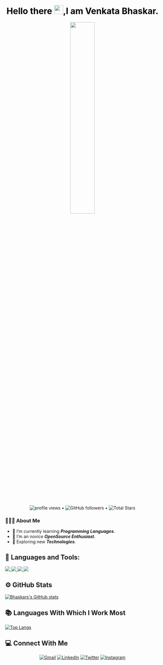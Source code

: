 
<h1 style= "color: black;" align="center">Hello there <img src="https://github.com/TheDudeThatCode/TheDudeThatCode/blob/master/Assets/Hi.gif" width="29px">,I am Venkata Bhaskar.</h1>
<p align="center" >
	<img 
 src="https://user-images.githubusercontent.com/22797857/90096298-b90f4b00-dd54-11ea-9a31-00ad53f8ec04.gif?raw=true" width="40%" height="40%"/></p>
 <p align="center">
   <img src="https://gpvc.arturio.dev/venkatabhaskar3000" alt="profile views"> •  
  <img alt="GitHub followers" src="https://img.shields.io/github/followers/venkatabhaskar3000?label=Followers&style=social"> •   
  <img src="https://img.shields.io/github/stars/venkatabhaskar3000?label=Stars" alt="Total Stars"></p>


 <h3> 👨🏻‍💻 About Me </h3>
 
  - 🌱 I’m currently learning **_Programming Languages_**.
  - 👯 I’m an novice **_OpenSource Enthusiast_**.
  - 🤔 Exploring new **_Technologies_**.

## 🚀 Languages and Tools:

<p align="left"> 
    <a href="https://www.java.com" target="_blank"> <img src="https://img.icons8.com/color/48/000000/java-coffee-cup-logo.png"/> </a>
    <a href="https://www.w3.org/html/" target="_blank"> <img src="https://img.icons8.com/color/48/000000/html-5.png"/> </a> 
    <a href="https://www.w3schools.com/css/" target="_blank"> <img src="https://img.icons8.com/color/48/000000/css3.png"/> </a> 
    <a href="https://git-scm.com/" target="_blank"> <img src="https://img.icons8.com/color/48/000000/git.png"/> </a> 
</p>
  
## ⚙️ GitHub Stats
[![Bhaskars's GitHub stats](https://github-readme-stats.vercel.app/api?username=venkatabhaskar3000)](https://github.com/anuraghazra/github-readme-stats)


## 📚 Languages With Which I Work Most
[![Top Langs](https://github-readme-stats.vercel.app/api/top-langs/?username=venkatabhaskar3000)](https://github.com/anuraghazra/github-readme-stats)


## 💻 Connect With Me
<p align="center">
	<a href="mailto:venkatabhaskarpuppala@gmail.com"><img src="https://img.icons8.com/bubbles/50/000000/gmail.png" alt="Gmail"/></a>
	<a href="https://linkedin.com/in/venkata-bhaskar-puppala-0287b321a"><img src="https://img.icons8.com/bubbles/50/000000/linkedin.png" alt="LinkedIn"/></a>
	<a href="https://www.twitter.com/Bhaskarstwt"><img src="https://img.icons8.com/bubbles/50/000000/twitter.png" alt="Twitter"/></a>
	<a href="https://instagram.com/bhaskarsig"><img src="https://img.icons8.com/bubbles/50/000000/instagram.png" alt="Instagram"/></a>

